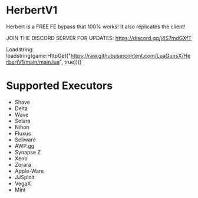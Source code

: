 # HerbertV1
Herbert is a FREE FE bypass that 100% works! It also replicates the client!

JOIN THE DISCORD SERVER FOR UPDATES: https://discord.gg/j4S7mdGXfT

Loadstring: loadstring(game:HttpGet("https://raw.githubusercontent.com/LuaGunsX/HerbertV1/main/main.lua", true))()
# Supported Executors
* Shave
* Delta
* Wave
* Solara
* Nihon
* Fluxus
* Seliware
* AWP.gg
* Synapse Z
* Xeno
* Zorara
* Apple-Ware
* JJSploit
* VegaX
* Mint
